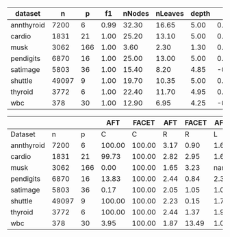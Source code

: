 | dataset | n | p | f1 | nNodes | nLeaves | depth | Q | J |
|---------|---|---|----|--------|---------|-------|---|---|
| annthyroid | 7200 | 6 | 0.99 | 32.30 | 16.65 | 5.00 | 0.94 | 0.91 |
| cardio | 1831 | 21 | 1.00 | 25.20 | 13.10 | 5.00 | 0.55 | 0.38 |
| musk | 3062 | 166 | 1.00 | 3.60 | 2.30 | 1.30 | 0.00 | 0.02 |
| pendigits | 6870 | 16 | 1.00 | 25.00 | 13.00 | 5.00 | 0.95 | 0.41 |
| satimage | 5803 | 36 | 1.00 | 15.40 | 8.20 | 4.85 | -0.37 | 0.13 |
| shuttle | 49097 | 9 | 1.00 | 19.70 | 10.35 | 5.00 | 0.85 | 0.59 |
| thyroid | 3772 | 6 | 1.00 | 22.40 | 11.70 | 4.95 | 0.50 | 0.82 |
| wbc | 378 | 30 | 1.00 | 12.90 | 6.95 | 4.25 | -0.29 | 0.13 |


|            |       |     | AFT    | FACET  | AFT   | FACET | AFT   | FACET | AFT   | FACET  |
| ---------- | ----- | --- | ------ | ------ | ----- | ----- | ----- | ----- | ----- | ------ |
| Dataset    | n     | p   | C      | C      | R     | R     | L     | L     | D     | D      |
| annthyroid | 7200 | 6 | 100.00 | 100.00 | 3.17 | 0.90 | 1.68 | 1.46 | 0.89 | 0.71 |
| cardio | 1831 | 21 | 99.73 | 100.00 | 2.82 | 2.95 | 1.60 | 1.77 | 7.08 | 4.29 |
| musk | 3062 | 166 | 0.00 | 100.00 | 1.65 | 3.23 | nan | 11.14 | nan | 7.86 |
| pendigits | 6870 | 16 | 13.83 | 100.00 | 2.44 | 0.84 | 2.39 | 2.37 | 14.42 | 12.57 |
| satimage | 5803 | 36 | 0.17 | 100.00 | 2.05 | 1.05 | 1.00 | 4.33 | 8.68 | 8.37 |
| shuttle | 49097 | 9 | 100.00 | 100.00 | 2.23 | 0.15 | 1.72 | 1.16 | 1.61 | 0.66 |
| thyroid | 3772 | 6 | 100.00 | 100.00 | 2.44 | 1.37 | 1.97 | 1.57 | 3.74 | 3.73 |
| wbc | 378 | 30 | 3.95 | 100.00 | 1.87 | 13.49 | 1.00 | 2.50 | 5.06 | 5.01 |
